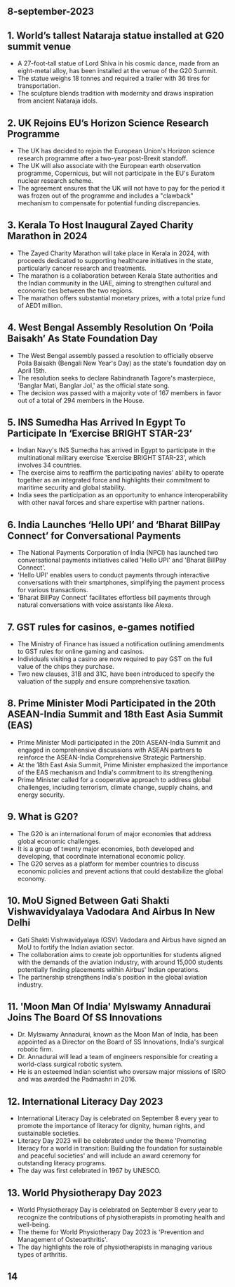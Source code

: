 ## 8-september-2023
## 1. World’s tallest Nataraja statue installed at G20 summit venue

- A 27-foot-tall statue of Lord Shiva in his cosmic dance, made from an eight-metal alloy, has been installed at the venue of the G20 Summit.
- The statue weighs 18 tonnes and required a trailer with 36 tires for transportation.
- The sculpture blends tradition with modernity and draws inspiration from ancient Nataraja idols.

## 2. UK Rejoins EU’s Horizon Science Research Programme

- The UK has decided to rejoin the European Union's Horizon science research programme after a two-year post-Brexit standoff.
- The UK will also associate with the European earth observation programme, Copernicus, but will not participate in the EU's Euratom nuclear research scheme.
- The agreement ensures that the UK will not have to pay for the period it was frozen out of the programme and includes a "clawback" mechanism to compensate for potential funding discrepancies.

## 3. Kerala To Host Inaugural Zayed Charity Marathon in 2024

- The Zayed Charity Marathon will take place in Kerala in 2024, with proceeds dedicated to supporting healthcare initiatives in the state, particularly cancer research and treatments.
- The marathon is a collaboration between Kerala State authorities and the Indian community in the UAE, aiming to strengthen cultural and economic ties between the two regions.
- The marathon offers substantial monetary prizes, with a total prize fund of AED1 million.

## 4. West Bengal Assembly Resolution On ‘Poila Baisakh’ As State Foundation Day

- The West Bengal assembly passed a resolution to officially observe Poila Baisakh (Bengali New Year's Day) as the state's foundation day on April 15th.
- The resolution seeks to declare Rabindranath Tagore's masterpiece, 'Banglar Mati, Banglar Jol,' as the official state song.
- The decision was passed with a majority vote of 167 members in favor out of a total of 294 members in the House.

## 5. INS Sumedha Has Arrived In Egypt To Participate In ‘Exercise BRIGHT STAR-23’

- Indian Navy's INS Sumedha has arrived in Egypt to participate in the multinational military exercise 'Exercise BRIGHT STAR-23', which involves 34 countries.
- The exercise aims to reaffirm the participating navies' ability to operate together as an integrated force and highlights their commitment to maritime security and global stability.
- India sees the participation as an opportunity to enhance interoperability with other naval forces and share expertise with partner nations.

## 6. India Launches ‘Hello UPI’ and ‘Bharat BillPay Connect’ for Conversational Payments

- The National Payments Corporation of India (NPCI) has launched two conversational payments initiatives called 'Hello UPI' and 'Bharat BillPay Connect'.
- 'Hello UPI' enables users to conduct payments through interactive conversations with their smartphones, simplifying the payment process for various transactions.
- 'Bharat BillPay Connect' facilitates effortless bill payments through natural conversations with voice assistants like Alexa.

## 7. GST rules for casinos, e-games notified

- The Ministry of Finance has issued a notification outlining amendments to GST rules for online gaming and casinos.
- Individuals visiting a casino are now required to pay GST on the full value of the chips they purchase.
- Two new clauses, 31B and 31C, have been introduced to specify the valuation of the supply and ensure comprehensive taxation.

## 8. Prime Minister Modi Participated in the 20th ASEAN-India Summit and 18th East Asia Summit (EAS)

- Prime Minister Modi participated in the 20th ASEAN-India Summit and engaged in comprehensive discussions with ASEAN partners to reinforce the ASEAN-India Comprehensive Strategic Partnership.
- At the 18th East Asia Summit, Prime Minister emphasized the importance of the EAS mechanism and India's commitment to its strengthening.
- Prime Minister called for a cooperative approach to address global challenges, including terrorism, climate change, supply chains, and energy security.

## 9. What is G20?

- The G20 is an international forum of major economies that address global economic challenges.
- It is a group of twenty major economies, both developed and developing, that coordinate international economic policy.
- The G20 serves as a platform for member countries to discuss economic policies and prevent actions that could destabilize the global economy.

## 10. MoU Signed Between Gati Shakti Vishwavidyalaya Vadodara And Airbus In New Delhi

- Gati Shakti Vishwavidyalaya (GSV) Vadodara and Airbus have signed an MoU to fortify the Indian aviation sector.
- The collaboration aims to create job opportunities for students aligned with the demands of the aviation industry, with around 15,000 students potentially finding placements within Airbus' Indian operations.
- The partnership strengthens India's position in the global aviation industry.

## 11. 'Moon Man Of India' Mylswamy Annadurai Joins The Board Of SS Innovations

- Dr. Mylswamy Annadurai, known as the Moon Man of India, has been appointed as a Director on the Board of SS Innovations, India's surgical robotic firm.
- Dr. Annadurai will lead a team of engineers responsible for creating a world-class surgical robotic system.
- He is an esteemed Indian scientist who oversaw major missions of ISRO and was awarded the Padmashri in 2016.

## 12. International Literacy Day 2023

- International Literacy Day is celebrated on September 8 every year to promote the importance of literacy for dignity, human rights, and sustainable societies.
- Literacy Day 2023 will be celebrated under the theme 'Promoting literacy for a world in transition: Building the foundation for sustainable and peaceful societies' and will include an award ceremony for outstanding literacy programs.
- The day was first celebrated in 1967 by UNESCO.

## 13. World Physiotherapy Day 2023

- World Physiotherapy Day is celebrated on September 8 every year to recognize the contributions of physiotherapists in promoting health and well-being.
- The theme for World Physiotherapy Day 2023 is 'Prevention and Management of Osteoarthritis'.
- The day highlights the role of physiotherapists in managing various types of arthritis.

## 14
